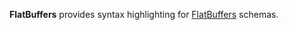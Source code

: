 **FlatBuffers** provides syntax highlighting for [FlatBuffers](https://google.github.io/flatbuffers/) schemas.
